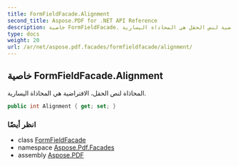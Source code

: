 ```yaml
---
title: FormFieldFacade.Alignment
second_title: Aspose.PDF for .NET API Reference
description: خاصية FormFieldFacade. المحاذاة الافتراضية لنص الحقل هي المحاذاة اليسارية
type: docs
weight: 20
url: /ar/net/aspose.pdf.facades/formfieldfacade/alignment/
---
```

## خاصية FormFieldFacade.Alignment

المحاذاة لنص الحقل، الافتراضية هي المحاذاة اليسارية.

```csharp
public int Alignment { get; set; }
```

### انظر أيضًا

* class [FormFieldFacade](../)
* namespace [Aspose.Pdf.Facades](../../../aspose.pdf.facades/)
* assembly [Aspose.PDF](../../../)